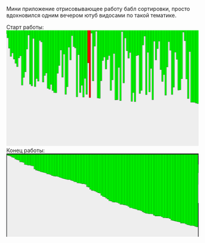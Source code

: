 Мини приложение отрисовывающее работу бабл сортировки,
просто вдохновился одним вечером ютуб видосами по такой тематике.

Старт работы:
![img.png](img/start.png)
Конец работы:
![img.png](img/finish.png)
